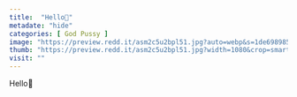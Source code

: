 ```yaml
---
title:  "Hello🤪"
metadate: "hide"
categories: [ God Pussy ]
image: "https://preview.redd.it/asm2c5u2bpl51.jpg?auto=webp&s=1de698985879300da479dbf7d287f5b6c8d40233"
thumb: "https://preview.redd.it/asm2c5u2bpl51.jpg?width=1080&crop=smart&auto=webp&s=c0348f8927468124fb0e04e72c459319b376ad05"
visit: ""
---
```

Hello🤪
